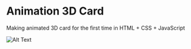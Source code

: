 # Animation 3D Card
Making animated 3D card for the first time in HTML + CSS + JavaScript

![Alt Text](https://i.imgur.com/RPImlVh.gif)

